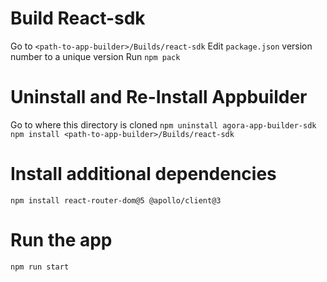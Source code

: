 # Build React-sdk 
Go to `<path-to-app-builder>/Builds/react-sdk`
Edit `package.json` version number to a unique version
Run `npm pack`

# Uninstall and Re-Install Appbuilder
Go to where this directory is cloned
`npm uninstall agora-app-builder-sdk`
`npm install <path-to-app-builder>/Builds/react-sdk`

# Install additional dependencies
`npm install react-router-dom@5 @apollo/client@3`

# Run the app
`npm run start`
